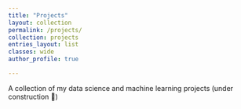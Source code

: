 ```yaml
---
title: "Projects"
layout: collection
permalink: /projects/
collection: projects
entries_layout: list
classes: wide
author_profile: true

---
```


A collection of my data science and machine learning projects (under construction 🚧)